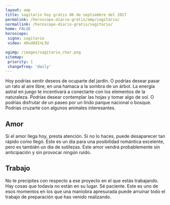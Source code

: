 ```yaml
---
layout: amp
title: sagitario hoy gratis 06 de septiembre del 2017 
permalink: /horoscopo-diario-gratis/amp/sagitario/
normallink: /horoscopo-diario-gratis/sagitario/
home: FALSE
horoscopo:
 signo: sagitario
 video: 48ud0dInL3U

ogimg: /images/sagitario_char.png
sitemap:
 priority: 1
 changefreq: 'daily'
---
```



Hoy podrías sentir deseos de ocuparte del jardín. O podrías desear pasar un rato al aire libre, en una hamaca a la sombra de un árbol. La energía astral en juego te incentivará a conectarte con los elementos de la naturaleza. Podrías desear contemplar las hojas y tomar algo de sol. O podrías disfrutar de un paseo por un lindo parque nacional o bosque. Podrías cruzarte con algunos animales interesantes.

## Amor

Si el amor llega hoy, presta atención. Si no lo haces, puede desaparecer tan rápido como llegó. Este es un día para una posibilidad romántica excelente, pero es también un día de sutilezas. Este amor vendrá probablemente sin anticipación y sin provocar ningún ruido.

## Trabajo

No te precipites con respecto a ese proyecto en el que estás trabajando. Hay cosas que todavía no están en su lugar. Sé paciente. Este es uno de esos momentos en los que una maniobra apresurada puede arruinar todo el trabajo de preparación que has venido realizando.